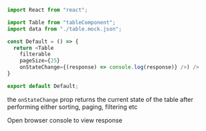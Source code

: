 ```js
import React from "react";

import Table from "tableComponent";
import data from "./table.mock.json";

const Default = () => {
  return <Table
    filterable
    pageSize={25} 
    onStateChange={(response) => console.log(response)} />) />
}

export default Default;
```

the `onStateChange` prop returns the current state of the table after performing either sorting, paging, filtering etc 

Open browser console to view response
